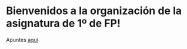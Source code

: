 # Bienvenidos a la organización de la asignatura de 1º de FP!

Apuntes [aquí](http://www.google.es)
